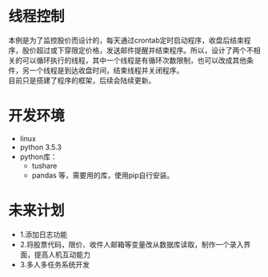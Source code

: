#  线程控制

本例是为了监控股价而设计的，每天通过crontab定时启动程序，收盘后结束程序，股价超过或下穿限定价格，发送邮件提醒并结束程序。所以，设计了两个不相关的可以循环执行的线程，其中一个线程是有循环次数限制，也可以改成其他条件，另一个线程是到达收盘时间，结束线程并关闭程序。<br>
目前只是搭建了程序的框架，后续会陆续更新。

#  开发环境

* linux
* python 3.5.3
* python库：
	* tushare
	* pandas 等，需要用的库，使用pip自行安装。

#  未来计划

* 1.添加日志功能
* 2.将股票代码，限价、收件人邮箱等变量改从数据库读取，制作一个录入界面，提高人机互动能力
* 3.多人多任务系统开发

